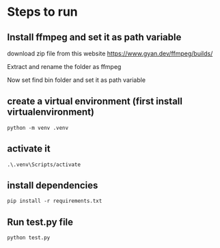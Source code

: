 # Steps to run 

## Install ffmpeg and set it as path variable 

download zip file from this website
https://www.gyan.dev/ffmpeg/builds/

Extract and rename the folder as ffmpeg

Now set find bin folder and set it as path variable

## create a virtual environment (first install virtualenvironment)
```
python -m venv .venv
```

## activate it
```
.\.venv\Scripts/activate
```

## install dependencies
```
pip install -r requirements.txt
```

## Run test.py file
```
python test.py
```
